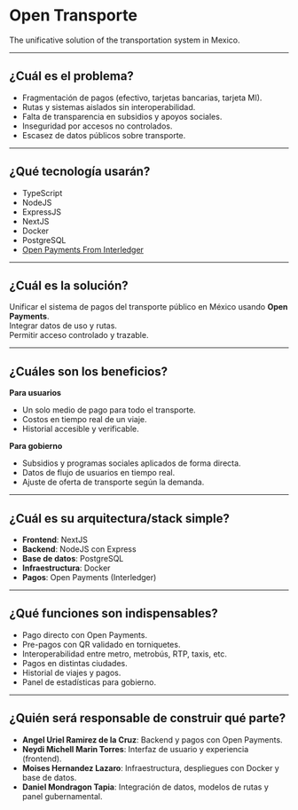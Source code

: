 # Open Transporte
The unificative solution of the transportation system in Mexico.

---

## ¿Cuál es el problema?
- Fragmentación de pagos (efectivo, tarjetas bancarias, tarjeta MI).  
- Rutas y sistemas aislados sin interoperabilidad.  
- Falta de transparencia en subsidios y apoyos sociales.  
- Inseguridad por accesos no controlados.  
- Escasez de datos públicos sobre transporte.  

---

## ¿Qué tecnología usarán?
- TypeScript  
- NodeJS  
- ExpressJS  
- NextJS  
- Docker  
- PostgreSQL  
- [Open Payments From Interledger](https://interledger.org/open-payments)  

---

## ¿Cuál es la solución?
Unificar el sistema de pagos del transporte público en México usando **Open Payments**.  
Integrar datos de uso y rutas.  
Permitir acceso controlado y trazable.  

---

## ¿Cuáles son los beneficios?
**Para usuarios**  
- Un solo medio de pago para todo el transporte.  
- Costos en tiempo real de un viaje.  
- Historial accesible y verificable.  

**Para gobierno**  
- Subsidios y programas sociales aplicados de forma directa.  
- Datos de flujo de usuarios en tiempo real.  
- Ajuste de oferta de transporte según la demanda.  

---

## ¿Cuál es su arquitectura/stack simple?
- **Frontend**: NextJS  
- **Backend**: NodeJS con Express  
- **Base de datos**: PostgreSQL  
- **Infraestructura**: Docker  
- **Pagos**: Open Payments (Interledger)  

---

## ¿Qué funciones son indispensables?
- Pago directo con Open Payments.  
- Pre-pagos con QR validado en torniquetes.  
- Interoperabilidad entre metro, metrobús, RTP, taxis, etc.  
- Pagos en distintas ciudades.  
- Historial de viajes y pagos.  
- Panel de estadísticas para gobierno.  

---

## ¿Quién será responsable de construir qué parte?
- **Angel Uriel Ramirez de la Cruz**: Backend y pagos con Open Payments.  
- **Neydi Michell Marin Torres**: Interfaz de usuario y experiencia (frontend).  
- **Moises Hernandez Lazaro**: Infraestructura, despliegues con Docker y base de datos.  
- **Daniel Mondragon Tapia**: Integración de datos, modelos de rutas y panel gubernamental.  
```

